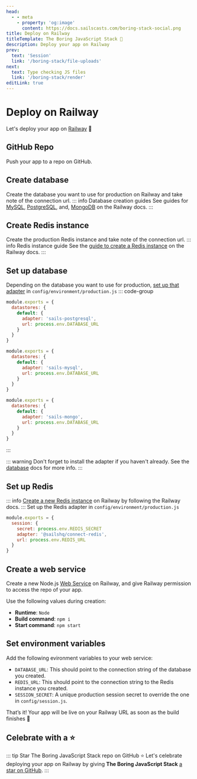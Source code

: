 ```yaml
---
head:
  - - meta
    - property: 'og:image'
      content: https://docs.sailscasts.com/boring-stack-social.png
title: Deploy on Railway
titleTemplate: The Boring JavaScript Stack 🥱
description: Deploy your app on Railway
prev:
  text: 'Session'
  link: '/boring-stack/file-uploads'
next:
  text: Type checking JS files
  link: '/boring-stack/render'
editLink: true
---
```


# Deploy on Railway

Let's deploy your app on [Railway](https://railway.com) :rocket:

## GitHub Repo

Push your app to a repo on GitHub.

## Create database

Create the database you want to use for production on Railway and take note of the connection url.
::: info Database creation guides
See guides for [MySQL](https://docs.railway.com/guides/mysql), [PostgreSQL](https://docs.railway.com/guides/postgresql), and, [MongoDB](https://docs.railway.com/guides/mongodb) on the Railway docs.
:::

## Create Redis instance

Create the production Redis instance and take note of the connection url.
::: info Redis instance guide
See the [guide to create a Redis instance](https://docs.render.com/redis#creating-a-redis-instance) on the Railway docs.
:::

## Set up database

Depending on the database you want to use for production, [set up that adapter](/boring-stack/database) in `config/environment/production.js`
::: code-group

```js [PostgreSQL]
module.exports = {
  datastores: {
    default: {
      adapter: 'sails-postgresql',
      url: process.env.DATABASE_URL
    }
  }
}
```

```js [MySQL]
module.exports = {
  datastores: {
    default: {
      adapter: 'sails-mysql',
      url: process.env.DATABASE_URL
    }
  }
}
```

```js [MongoDB]
module.exports = {
  datastores: {
    default: {
      adapter: 'sails-mongo',
      url: process.env.DATABASE_URL
    }
  }
}
```

:::

::: warning
Don't forget to install the adapter if you haven't already. See the [database](/boring-stack/database) docs for more info.
:::

## Set up Redis

::: info
[Create a new Redis instance](https://docs.render.com/redis) on Railway by following the Railway docs.
:::
Set up the Redis adapter in `config/environment/production.js`

```js
module.exports = {
  session: {
    secret: process.env.REDIS_SECRET
    adapter: '@sailshq/connect-redis',
    url: process.env.REDIS_URL
  }
}
```

## Create a web service

Create a new Node.js [Web Service](https://docs.render.com/web-services) on Railway, and give Railway permission to access the repo of your app.

Use the following values during creation:

- **Runtime**: `Node`
- **Build command**: `npm i`
- **Start command**: `npm start`

## Set environment variables

Add the following evironment variables to your web service:

- `DATABASE_URL`: This should point to the connection string of the database you created.
- `REDIS_URL`: This should point to the connection string to the Redis instance you created.
- `SESSION_SECRET`: A unique production session secret to override the one in `config/session.js`.

That’s it! Your app will be live on your Railway URL as soon as the build finishes :tada:

## Celebrate with a :star:

::: tip Star The Boring JavaScript Stack repo on GitHub :star:
Let's celebrate deploying your app on Railway by giving **The Boring JavaScript Stack** [a star on GitHub](https://github.com/sailscastshq/boring-stack).
:::
